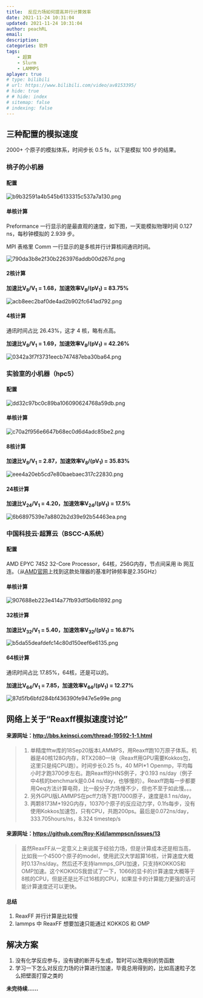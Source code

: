 ```yaml
---
title:  反应力场如何提高并行计算效率
date: 2021-11-24 10:31:04
updated: 2021-11-24 10:31:04
author: peachRL
email: 
description: 
categories: 软件
tags: 
	- 超算
	- Slurm
	- LAMMPS
aplayer: true
# type: bilibili
# url: https://www.bilibili.com/video/av8153395/
# hide: true
# # hide: index
# sitemap: false
# indexing: false
---
```


## 三种配置的模拟速度

2000+ 个原子的模拟体系，时间步长 0.5 fs，以下是模拟 100 步的结果。

### 桃子的小机器

#### 配置

![b9b32591a4b545b6133315c537a7a130.png](https://image.wanyijizi.com/20211124/b9b32591a4b545b6133315c537a7a130.png)

#### 单核计算

Preformance 一行显示的是最直观的速度，如下图，一天能模拟物理时间 0.127 ns，每秒钟模拟的 2.939 步。

MPI 表格里 Comm 一行显示的是多核并行计算核间通讯时间。

![790da3b8e2f30b2263976addb00d267d.png](https://image.wanyijizi.com/20211124/790da3b8e2f30b2263976addb00d267d.png)

#### 2核计算

**加速比V<sub>8</sub>/V<sub>1</sub> = 1.68，加速效率V<sub>8</sub>/(pV<sub>1</sub>) = 83.75%**

![acb8eec2baf0de4ad2b902fc641ad792.png](https://image.wanyijizi.com/20211124/acb8eec2baf0de4ad2b902fc641ad792.png)

#### 4核计算

通讯时间占比 26.43%，这才 4 核，略有点高。

**加速比V<sub>8</sub>/V<sub>1</sub> = 1.69，加速效率V<sub>8</sub>/(pV<sub>1</sub>) = 42.26%**

![0342a3f7f3731eecb747487eba30ba64.png](https://image.wanyijizi.com/20211124/0342a3f7f3731eecb747487eba30ba64.png)

### 实验室的小机器（hpc5）

#### 配置

![dd32c97bc0c89ba106090624768a59db.png](https://image.wanyijizi.com/20211124/dd32c97bc0c89ba106090624768a59db.png)

#### 单核计算

![c70a2f956e6647b68ec0d6d4adc85be2.png](https://image.wanyijizi.com/20211124/c70a2f956e6647b68ec0d6d4adc85be2.png)

#### 8核计算

**加速比V<sub>8</sub>/V<sub>1</sub> = 2.87，加速效率V<sub>8</sub>/(pV<sub>1</sub>) = 35.83%**

![eee4a20eb5cd7e80baebaec317c22830.png](https://image.wanyijizi.com/20211124/eee4a20eb5cd7e80baebaec317c22830.png)

#### 24核计算

**加速比V<sub>24</sub>/V<sub>1</sub> = 4.20，加速效率V<sub>24</sub>/(pV<sub>1</sub>) = 17.5%**

![6b6897539e7a8802b2d39e92b54463ea.png](https://image.wanyijizi.com/20211124/6b6897539e7a8802b2d39e92b54463ea.png)

### 中国科技云·超算云（BSCC-A系统）

#### 配置

AMD EPYC 7452 32-Core Processor，64核，256G内存，节点间采用 ib 网互连。（从[AMD官网](https://www.amd.com/zh-hans/products/cpu/amd-epyc-7452)上找到这款处理器的基准时钟频率是2.35GHz）

#### 单核计算

![907688eb223e414a77fb93df5b6b1892.png](https://image.wanyijizi.com/20211124/907688eb223e414a77fb93df5b6b1892.png)

#### 32核计算

**加速比V<sub>32</sub>/V<sub>1</sub> = 5.40，加速效率V<sub>32</sub>/(pV<sub>1</sub>) = 16.87%**

![b5da55deafdefc14c80d150eef6e6135.png](https://image.wanyijizi.com/20211124/b5da55deafdefc14c80d150eef6e6135.png)

#### 64核计算

通讯时间占比 17.85%，64核，还是可以的。

**加速比V<sub>64</sub>/V<sub>1</sub> = 7.85，加速效率V<sub>64</sub>/(pV<sub>1</sub>) = 12.27%**

![87d5fb6bfd284bf436390fe947e5e99e.png](https://image.wanyijizi.com/20211124/87d5fb6bfd284bf436390fe947e5e99e.png)

## 网络上关于“Reaxff模拟速度讨论”

#### 来源网址：http://bbs.keinsci.com/thread-19592-1-1.html

> 1.  单精度fftw库的18Sep20版本LAMMPS，用Reaxff跑10万原子体系。机器是40核128G内存，RTX2080一块（Reaxff用GPU需要Kokkos包，这里只是纯CPU跑）。时间步长0.25 fs，40 MPI*1 Openmp，平均每小时才跑3700步左右。跑Reaxff的HNS例子，才0.193 ns/day（例子中4核的benchmark是0.04 ns/day，也够慢的）。Reaxff跑每一步都要用Qeq方法计算电荷，比一般分子力场慢不少，但也不至于如此慢。。。
> 2.  另外GPU版LAMMPS在pcff力场下跑17000原子，速度是8.1 ns/day。
> 3.  两颗8173M+192G内存，10370个原子的反应动力学，0.1fs每步，没有使用Kokkos加速包，只有CPU，共跑200ps。最后是0.072ns/day，333.705hours/ns，8.324 timestep/s

#### 来源网址：https://github.com/Roy-Kid/lammpscn/issues/13

> 虽然ReaxFF从一定意义上来说属于经验力场，但是计算成本还是相当高，比如我一个4500个原子的model，使用武汉大学超算16核，计算速度大概时0.137ns/day。然后还不支持lammps_GPU加速，只支持KOKKOS和OMP加速。这个KOKKOS我尝试了一下，1066的显卡的计算速度大概等于8核的CPU，但是还是比不过16核的CPU，如果显卡的计算能力更强的话可能计算速度还可以更快。

#### 总结

1.  ReaxFF 并行计算是比较慢
2.  lammps 中 ReaxFF 想要加速只能通过 KOKKOS 和 OMP

## 解决方案

1.  没有化学反应参与，没有键的断开与生成，暂时可以改用别的势函数
2.  学习一下怎么对反应力场的计算进行加速，毕竟总用得到的，比如高速粒子怎么把壁面打穿之类的



**未完待续……**